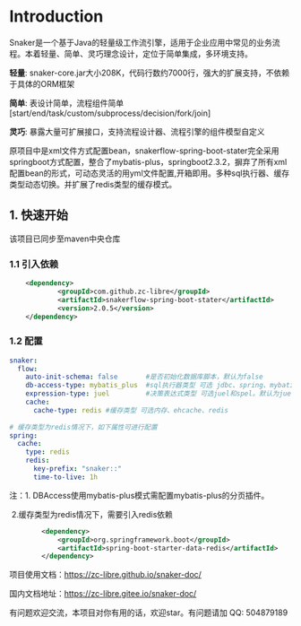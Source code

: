 # Introduction

Snaker是一个基于Java的轻量级工作流引擎，适用于企业应用中常见的业务流程。本着轻量、简单、灵巧理念设计，定位于简单集成，多环境支持。

**轻量**: snaker-core.jar大小208K，代码行数约7000行，强大的扩展支持，不依赖于具体的ORM框架

**简单**: 表设计简单，流程组件简单[start/end/task/custom/subprocess/decision/fork/join]

**灵巧**: 暴露大量可扩展接口，支持流程设计器、流程引擎的组件模型自定义

原项目中是xml文件方式配置bean，snakerflow-spring-boot-stater完全采用springboot方式配置，整合了mybatis-plus，springboot2.3.2，摒弃了所有xml配置bean的形式，可动态灵活的用yml文件配置,开箱即用。多种sql执行器、缓存类型动态切换。并扩展了redis类型的缓存模式。

## 1. 快速开始

该项目已同步至maven中央仓库

### 1.1 引入依赖

```xml
    <dependency>
            <groupId>com.github.zc-libre</groupId>
            <artifactId>snakerflow-spring-boot-stater</artifactId>
            <version>2.0.5</version>
    </dependency>
```

### 1.2 配置

```yaml
snaker:
  flow:
    auto-init-schema: false       #是否初始化数据库脚本，默认为false
    db-access-type: mybatis_plus  #sql执行器类型 可选 jdbc、spring、mybatis_plus。默认为jdbc
    expression-type: juel         #决策表达式类型 可选juel和spel。默认为juel
    cache:
      cache-type: redis #缓存类型 可选内存、ehcache、redis
      
# 缓存类型为redis情况下，如下属性可进行配置      
spring:
  cache:
    type: redis
    redis:
      key-prefix: "snaker::"
      time-to-live: 1h
```

注：1. DBAccess使用mybatis-plus模式需配置mybatis-plus的分页插件。

​ 2.缓存类型为redis情况下，需要引入redis依赖
```xml
        <dependency>
            <groupId>org.springframework.boot</groupId>
            <artifactId>spring-boot-starter-data-redis</artifactId>
        </dependency>
```
项目使用文档：https://zc-libre.github.io/snaker-doc/

国内文档地址：https://zc-libre.gitee.io/snaker-doc/

有问题欢迎交流，本项目对你有用的话，欢迎star。有问题请加 QQ: 504879189
